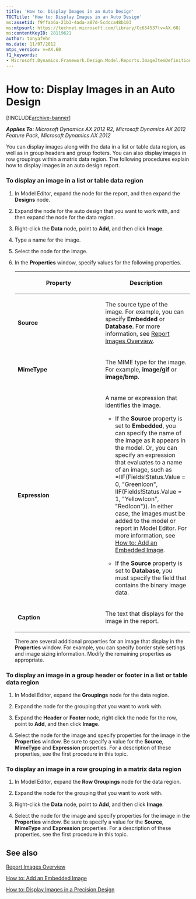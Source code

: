 ```yaml
---
title: 'How to: Display Images in an Auto Design'
TOCTitle: 'How to: Display Images in an Auto Design'
ms:assetid: f9ffab6a-21b3-4ada-a87d-5cddca48b103
ms:mtpsurl: https://technet.microsoft.com/library/Cc654537(v=AX.60)
ms:contentKeyID: 28119621
author: tonyafehr
ms.date: 11/07/2012
mtps_version: v=AX.60
f1_keywords:
- Microsoft.Dynamics.Framework.Design.Model.Reports.ImageItemDefinition
---
```


# How to: Display Images in an Auto Design 


[!INCLUDE[archive-banner](includes/archive-banner.md)]


_**Applies To:** Microsoft Dynamics AX 2012 R2, Microsoft Dynamics AX 2012 Feature Pack, Microsoft Dynamics AX 2012_

You can display images along with the data in a list or table data region, as well as in group headers and group footers. You can also display images in row groupings within a matrix data region. The following procedures explain how to display images in an auto design report.

### To display an image in a list or table data region

1.  In Model Editor, expand the node for the report, and then expand the **Designs** node.

2.  Expand the node for the auto design that you want to work with, and then expand the node for the data region.

3.  Right-click the **Data** node, point to **Add**, and then click **Image**.

4.  Type a name for the image.

5.  Select the node for the image.

6.  In the **Properties** window, specify values for the following properties.
    
    <table>
    <colgroup>
    <col style="width: 50%" />
    <col style="width: 50%" />
    </colgroup>
    <thead>
    <tr class="header">
    <th><p>Property</p></th>
    <th><p>Description</p></th>
    </tr>
    </thead>
    <tbody>
    <tr class="odd">
    <td><p><strong>Source</strong></p></td>
    <td><p>The source type of the image. For example, you can specify <strong>Embedded</strong> or <strong>Database</strong>. For more information, see <a href="report-images-overview.md">Report Images Overview</a>.</p></td>
    </tr>
    <tr class="even">
    <td><p><strong>MimeType</strong></p></td>
    <td><p>The MIME type for the image. For example, <strong>image/gif</strong> or <strong>image/bmp</strong>.</p></td>
    </tr>
    <tr class="odd">
    <td><p><strong>Expression</strong></p></td>
    <td><p>A name or expression that identifies the image.</p>
    <ul>
    <li><p>If the <strong>Source</strong> property is set to <strong>Embedded</strong>, you can specify the name of the image as it appears in the model. Or, you can specify an expression that evaluates to a name of an image, such as =IIF(Fields!Status.Value = 0, &quot;GreenIcon&quot;, IIF(Fields!Status.Value = 1, &quot;YellowIcon&quot;, &quot;RedIcon&quot;)). In either case, the images must be added to the model or report in Model Editor. For more information, see <a href="how-to-add-an-embedded-image.md">How to: Add an Embedded Image</a>.</p></li>
    <li><p>If the <strong>Source</strong> property is set to <strong>Database</strong>, you must specify the field that contains the binary image data.</p></li>
    </ul></td>
    </tr>
    <tr class="even">
    <td><p><strong>Caption</strong></p></td>
    <td><p>The text that displays for the image in the report.</p></td>
    </tr>
    </tbody>
    </table>
    
    There are several additional properties for an image that display in the **Properties** window. For example, you can specify border style settings and image sizing information. Modify the remaining properties as appropriate.

### To display an image in a group header or footer in a list or table data region

1.  In Model Editor, expand the **Groupings** node for the data region.

2.  Expand the node for the grouping that you want to work with.

3.  Expand the **Header** or **Footer** node, right click the node for the row, point to **Add**, and then click **Image**.

4.  Select the node for the image and specify properties for the image in the **Properties** window. Be sure to specify a value for the **Source**, **MimeType** and **Expression** properties. For a description of these properties, see the first procedure in this topic.

### To display an image in a row grouping in a matrix data region

1.  In Model Editor, expand the **Row Groupings** node for the data region.

2.  Expand the node for the grouping that you want to work with.

3.  Right-click the **Data** node, point to **Add**, and then click **Image**.

4.  Select the node for the image and specify properties for the image in the **Properties** window. Be sure to specify a value for the **Source**, **MimeType** and **Expression** properties. For a description of these properties, see the first procedure in this topic.

## See also

[Report Images Overview](report-images-overview.md)

[How to: Add an Embedded Image](how-to-add-an-embedded-image.md)

[How to: Display Images in a Precision Design](how-to-display-images-in-a-precision-design.md)

